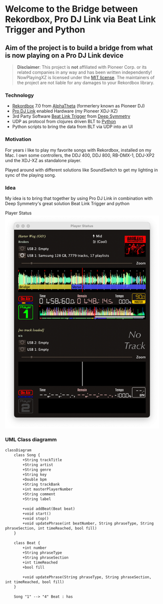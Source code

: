 # Welcome to the Bridge between Rekordbox, Pro DJ Link via Beat Link Trigger and Python

## Aim of the project is to build a bridge from what is now playing on a Pro DJ Link device

> **Disclaimer**: This project is **not** affiliated with Pioneer Corp. or its related companies
in any way and has been written independently! NowPlayingXZ is licensed under the
[MIT license][license-link]. The maintainers of the project are not liable for any damages to your Rekordbox library.

### Technology

- [Rekordbox](http://rekordbox.com) 7.0 from [AlphaTheta](http://http://alphatheta.com/) (formerlery known as Pioneer DJ)
- [Pro DJ Link](https://support.pioneerdj.com/hc/en-us/articles/4405902925593-What-is-the-PRO-DJ-LINK-function) enabled Hardware (my Pioneer XDJ-XZ)
- 3rd Party Software [Beat Link Trigger](https://github.com/Deep-Symmetry/beat-link-trigger) from [Deep Symmetry](https://deepsymmetry.org)
- UDP as protocol from clojures driven BLT to [Python](python.org)
- Python scripts to bring the data from BLT via UDP into an UI

### Motivation

For years i like to play my favorite songs with Rekordbox, installed on my Mac.
I own some controllers, the DDJ 400, DDJ 800, RB-DMX-1, DDJ-XP2 und the XDJ-XZ as standalone player.  

Played around with different solutions like SoundSwitch to get my lighting in sync of the playing song.

### Idea

My idea is to bring that together by using Pro DJ Link in combination with Deep Symmetry's great solution Beat Link Trigger and python

Player Status ![Player Status][id]

### UML Class diagramm

```mermaid
classDiagram
    class Song {
        +String trackTitle
        +String artist
        +String genre
        +String key
        +Double bpm
        +String trackBank
        +int masterPlayerNumber
        +String comment
        +String label
        
        +void addBeat(Beat beat)
        +void start()
        +void stop()
        +void updatePhrase(int beatNumber, String phraseType, String phraseSection, int timeReached, bool fill)
    }

    class Beat {
        +int number
        +String phraseType
        +String phraseSection
        +int timeReached
        +bool fill
        
        +void updatePhrase(String phraseType, String phraseSection, int timeReached, bool fill)
    }

    Song "1" --> "4" Beat : has
```

[id]: img/played_displayed_via_blt.png

[license-link]: https://github.com/hfanieng/nowplaying_rb_blt_udp/blob/main/LICENSE
